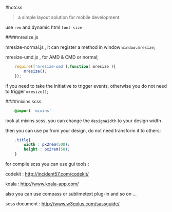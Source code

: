 #hotcss
>a simple layout solution for mobile development

use `rem` and dynamic html `font-size` 

####mresize.js

mresize-normal.js , it can register a method in window `window.mresize`;

mresize-umd.js , for AMD & CMD or normal;

```javascript
	require(['mresize-umd'],function( mresize ){
		mresize();
	});
```

if you need to take the initiative to trigger events, otherwise you do not need to trigger `mresize()`;


####mixins.scss

```scss
	@import 'mixins'
```

look at mixins.scss, you can change the `designWidth` to your design width .

then you can use px from your design, do not need transform it to others;

```scss
	.title{
		width : px2rem(500);
		height : px2rem(50);
	}
```

for compile scss you can use gui tools :

codekit : http://incident57.com/codekit/

koala : http://www.koala-app.com/

also you can use compass or sublimetext plug-in and so on ...

scss document : http://www.w3cplus.com/sassguide/